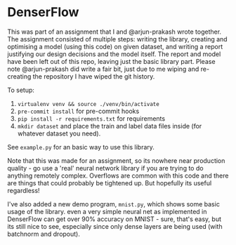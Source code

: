 # DenserFlow

This was part of an assignment that I and @arjun-prakash wrote together. The assignment consisted of multiple steps: writing the library, creating and optimising a model (using this code) on given dataset, and writing a report justifying our design decisions and the model itself. The report and model have been left out of this repo, leaving just the basic library part. Please note @arjun-prakash did write a fair bit, just due to me wiping and re-creating the repository I have wiped the git history.

To setup:

1) ```virtualenv venv && source ./venv/bin/activate```
2) ```pre-commit install``` for pre-commit hooks
3) ```pip install -r requirements.txt``` for requirements
4) ```mkdir dataset``` and place the train and label data files inside (for whatever dataset you need).

See ```example.py``` for an basic way to use this library.

Note that this was made for an assignment, so its nowhere near production quality - go use a 'real' neural network library if you are trying to do anything remotely complex. Overflows are common with this code and there are things that could probably be tightened up. But hopefully its useful regardless!

I've also added a new demo program, ```mnist.py```, which shows some basic usage of the library. even a very simple neural net as implemented in DenserFlow can get over 90% accuracy on MNIST - sure, that's easy, but its still nice to see, especially since only dense layers are being used (with batchnorm and dropout).
